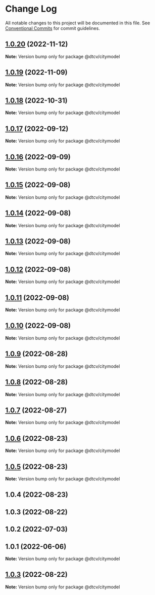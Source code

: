 # Change Log

All notable changes to this project will be documented in this file.
See [Conventional Commits](https://conventionalcommits.org) for commit guidelines.

## [1.0.20](https://github.com/paramountric/digitaltwincityviewer/compare/@dtcv/citymodel@1.0.19...@dtcv/citymodel@1.0.20) (2022-11-12)

**Note:** Version bump only for package @dtcv/citymodel





## [1.0.19](https://github.com/paramountric/digitaltwincityviewer/compare/@dtcv/citymodel@1.0.18...@dtcv/citymodel@1.0.19) (2022-11-09)

**Note:** Version bump only for package @dtcv/citymodel





## [1.0.18](https://github.com/paramountric/digitaltwincityviewer/compare/@dtcv/citymodel@1.0.17...@dtcv/citymodel@1.0.18) (2022-10-31)

**Note:** Version bump only for package @dtcv/citymodel





## [1.0.17](https://github.com/paramountric/digitaltwincityviewer/compare/@dtcv/citymodel@1.0.16...@dtcv/citymodel@1.0.17) (2022-09-12)

**Note:** Version bump only for package @dtcv/citymodel





## [1.0.16](https://github.com/paramountric/digitaltwincityviewer/compare/@dtcv/citymodel@1.0.15...@dtcv/citymodel@1.0.16) (2022-09-09)

**Note:** Version bump only for package @dtcv/citymodel





## [1.0.15](https://github.com/paramountric/digitaltwincityviewer/compare/@dtcv/citymodel@1.0.14...@dtcv/citymodel@1.0.15) (2022-09-08)

**Note:** Version bump only for package @dtcv/citymodel





## [1.0.14](https://github.com/paramountric/digitaltwincityviewer/compare/@dtcv/citymodel@1.0.13...@dtcv/citymodel@1.0.14) (2022-09-08)

**Note:** Version bump only for package @dtcv/citymodel





## [1.0.13](https://github.com/paramountric/digitaltwincityviewer/compare/@dtcv/citymodel@1.0.12...@dtcv/citymodel@1.0.13) (2022-09-08)

**Note:** Version bump only for package @dtcv/citymodel





## [1.0.12](https://github.com/paramountric/digitaltwincityviewer/compare/@dtcv/citymodel@1.0.11...@dtcv/citymodel@1.0.12) (2022-09-08)

**Note:** Version bump only for package @dtcv/citymodel





## [1.0.11](https://github.com/paramountric/digitaltwincityviewer/compare/@dtcv/citymodel@1.0.10...@dtcv/citymodel@1.0.11) (2022-09-08)

**Note:** Version bump only for package @dtcv/citymodel





## [1.0.10](https://github.com/paramountric/digitaltwincityviewer/compare/@dtcv/citymodel@1.0.9...@dtcv/citymodel@1.0.10) (2022-09-08)

**Note:** Version bump only for package @dtcv/citymodel





## [1.0.9](https://github.com/paramountric/digitaltwincityviewer/compare/@dtcv/citymodel@1.0.8...@dtcv/citymodel@1.0.9) (2022-08-28)

**Note:** Version bump only for package @dtcv/citymodel





## [1.0.8](https://github.com/paramountric/digitaltwincityviewer/compare/@dtcv/citymodel@1.0.7...@dtcv/citymodel@1.0.8) (2022-08-28)

**Note:** Version bump only for package @dtcv/citymodel





## [1.0.7](https://github.com/paramountric/digitaltwincityviewer/compare/@dtcv/citymodel@1.0.6...@dtcv/citymodel@1.0.7) (2022-08-27)

**Note:** Version bump only for package @dtcv/citymodel





## [1.0.6](https://github.com/paramountric/digitaltwincityviewer/compare/@dtcv/citymodel@1.0.5...@dtcv/citymodel@1.0.6) (2022-08-23)

**Note:** Version bump only for package @dtcv/citymodel





## [1.0.5](https://github.com/paramountric/digitaltwincityviewer/compare/@dtcv/citymodel@1.0.4...@dtcv/citymodel@1.0.5) (2022-08-23)

**Note:** Version bump only for package @dtcv/citymodel





## 1.0.4 (2022-08-23)



## 1.0.3 (2022-08-22)



## 1.0.2 (2022-07-03)



## 1.0.1 (2022-06-06)

**Note:** Version bump only for package @dtcv/citymodel





## [1.0.3](https://github.com/paramountric/digitaltwincityviewer/compare/v1.0.2...v1.0.3) (2022-08-22)

**Note:** Version bump only for package @dtcv/citymodel
